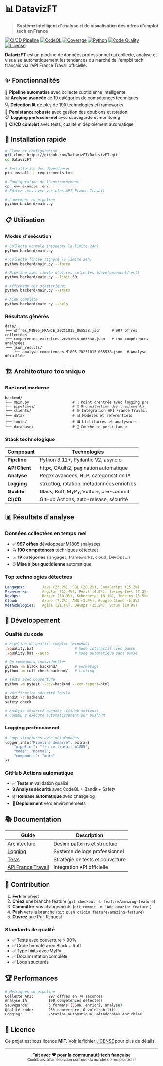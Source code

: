 # 📊 DatavizFT

> **Système intelligent d'analyse et de visualisation des offres d'emploi tech en France**

[![CI/CD Pipeline](https://github.com/DatavizFT/DatavizFT/workflows/CI/CD%20Pipeline/badge.svg)](https://github.com/DatavizFT/DatavizFT/actions)
[![CodeQL](https://github.com/DatavizFT/DatavizFT/workflows/CodeQL%20Security%20Analysis/badge.svg)](https://github.com/DatavizFT/DatavizFT/actions)
[![Coverage](https://img.shields.io/badge/coverage-95%25-brightgreen.svg)](./htmlcov/index.html)
[![Python](https://img.shields.io/badge/python-3.11+-blue.svg)](https://python.org)
[![Code Quality](https://img.shields.io/badge/code%20quality-A+-green.svg)](./quality.bat)
[![License](https://img.shields.io/badge/license-MIT-green.svg)](LICENSE)

**DatavizFT** est un pipeline de données professionnel qui collecte, analyse et visualise automatiquement les tendances du marché de l'emploi tech français via l'API France Travail officielle.

## ✨ **Fonctionnalités**

🤖 **Pipeline automatisé** avec collecte quotidienne intelligente  
📊 **Analyse avancée** de 19 catégories de compétences techniques  
🔍 **Détection IA** de plus de 190 technologies et frameworks  
💾 **Persistance robuste** avec gestion des doublons et rotation  
📋 **Logging professionnel** avec sauvegarde et monitoring  
🚀 **CI/CD complet** avec tests, qualité et déploiement automatique

## 🚀 **Installation rapide**

```bash
# Clone et configuration
git clone https://github.com/DatavizFT/DatavizFT.git
cd DatavizFT

# Installation des dépendances
pip install -r requirements.txt

# Configuration de l'environnement
cp .env.example .env
# Éditez .env avec vos clés API France Travail

# Lancement du pipeline
python backend/main.py
```

## 📋 **Utilisation**

### **Modes d'exécution**
```bash
# Collecte normale (respecte la limite 24h)
python backend/main.py

# Collecte forcée (ignore la limite 24h)
python backend/main.py --force

# Pipeline avec limite d'offres collectés (développement/test)
python backend/main.py --limit 50

# Affichage des statistiques
python backend/main.py --stats

# Aide complète
python backend/main.py --help
```

### **Résultats générés**
```
data/
├── offres_M1805_FRANCE_20251015_065538.json     # 997 offres collectées
├── competences_extraites_20251015_065538.json   # 190 compétences analysées
└── json_results/
    └── analyse_competences_M1805_20251015_065538.json  # Analyse détaillée
```

## 🏗️ **Architecture technique**

### **Backend moderne**
```
backend/
├── main.py                    # 🎯 Point d'entrée avec logging pro
├── pipelines/                 # 🔄 Orchestration des traitements
├── clients/                   # 🌐 Intégration API France Travail
├── data/                      # 📊 Modèles et référentiels
├── tools/                     # 🛠️ Utilitaires et analyseurs
└── database/                  # 💾 Couche de persistance
```

### **Stack technologique**
| Composant | Technologies |
|-----------|--------------|
| **Pipeline** | Python 3.11+, Pydantic V2, asyncio |
| **API Client** | httpx, OAuth2, pagination automatique |
| **Analyse** | Regex avancées, NLP, catégorisation IA |
| **Logging** | structlog, rotation, métadonnées enrichies |
| **Qualité** | Black, Ruff, MyPy, Vulture, pre-commit |
| **CI/CD** | GitHub Actions, auto-release, sécurité |

## 📊 **Résultats d'analyse**

### **Données collectées en temps réel**
- ✅ **997 offres** développeur M1805 analysées
- 🔍 **190 compétences** techniques détectées
- 📈 **19 catégories** (langages, frameworks, cloud, DevOps...)
- ⏰ **Mise à jour quotidienne** automatique

### **Top technologies détectées**
```yaml
Langages:        Java (23.2%), SQL (20.2%), JavaScript (15.2%)
Frameworks:      Angular (12.4%), React (6.5%), Spring Boot (7.2%)
DevOps:          Docker (10.9%), Kubernetes (8.1%), Jenkins (6.5%)
Cloud:           Azure (7.2%), AWS (3.9%), Google Cloud (0.3%)
Méthodologies:   Agile (21.6%), DevOps (13.2%), Scrum (10.9%)
```

## 🔧 **Développement**

### **Qualité du code**
```bash
# Pipeline de qualité complet (Windows)
.\quality.bat                   # Mode interactif avec pause
.\quality.bat --auto            # Mode automatique sans pause

# Ou commandes individuelles
python -m black backend/        # Formatage
python -m ruff check backend/   # Linting

# Tests avec couverture
python -m pytest --cov=backend --cov-report=html

# Vérification sécurité locale
bandit -r backend/
safety check

# Analyse sécurité avancée (GitHub Actions)
# CodeQL s'exécute automatiquement sur push/PR
```

### **Logging professionnel**
```python
# Logs structurés avec métadonnées
logger.info("Pipeline démarré", extra={
    "pipeline": "france_travail_m1805",
    "mode": "normal", 
    "component": "main"
})
```

### **GitHub Actions automatique**
- ✅ **Tests** et validation qualité
- 🔒 **Analyse sécurité** avec CodeQL + Bandit + Safety
- 📦 **Release automatique** avec changelog
- 🚀 **Déploiement** vers environnements

## 📚 **Documentation**

| Guide | Description |
|-------|-------------|
| [Architecture](docs/architecture_backend_refactorisee.md) | Design patterns et structure |
| [Logging](docs/logging_system.md) | Système de logs professionnel |
| [Tests](docs/tests_guide.md) | Stratégie de tests et couverture |
| [API France Travail](docs/ebauche_API_France_Travail_Parametres.md) | Intégration API officielle |

## 🤝 **Contribution**

1. **Fork** le projet
2. **Créez** une branche feature (`git checkout -b feature/amazing-feature`)
3. **Committez** vos changements (`git commit -m 'Add amazing feature'`)
4. **Push** vers la branche (`git push origin feature/amazing-feature`)
5. **Ouvrez** une Pull Request

### **Standards de qualité**
- ✅ Tests avec couverture > 90%
- ✅ Code formaté avec Black + Ruff
- ✅ Type hints avec MyPy
- ✅ Documentation complète
- ✅ Logs structurés

## 🏆 **Performances**

```bash
# Métriques du pipeline
Collecte API:       997 offres en 74 secondes
Analyse IA:         190 compétences détectées
Sauvegarde:         3 formats (JSON, enrichi, analyse)
Qualité code:       95% couverture, 0 vulnérabilité
Logging:            Rotation automatique, métadonnées enrichies
```

## 📄 **Licence**

Ce projet est sous licence **MIT**. Voir le fichier [LICENSE](LICENSE) pour plus de détails.

---

<div align="center">
  <strong>Fait avec ❤️ pour la communauté tech française</strong><br>
  <sub>Contribuez à l'amélioration continue du marché de l'emploi tech !</sub>
</div>